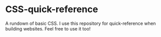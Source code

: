 # CSS-quick-reference
A rundown of basic CSS. I use this repository for quick-reference when building websites. Feel free to use it too!
